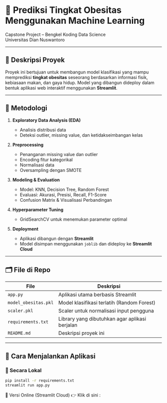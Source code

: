 # 🎯 Prediksi Tingkat Obesitas Menggunakan Machine Learning

Capstone Project – Bengkel Koding Data Science  
Universitas Dian Nuswantoro  

---

## 📌 Deskripsi Proyek

Proyek ini bertujuan untuk membangun model klasifikasi yang mampu memprediksi **tingkat obesitas** seseorang berdasarkan informasi fisik, kebiasaan makan, dan gaya hidup. Model yang dibangun dideploy dalam bentuk aplikasi web interaktif menggunakan **Streamlit**.

---

## 🧠 Metodologi

1. **Exploratory Data Analysis (EDA)**
   - Analisis distribusi data
   - Deteksi outlier, missing value, dan ketidakseimbangan kelas

2. **Preprocessing**
   - Penanganan missing value dan outlier
   - Encoding fitur kategorikal
   - Normalisasi data
   - Oversampling dengan SMOTE

3. **Modeling & Evaluation**
   - Model: KNN, Decision Tree, Random Forest
   - Evaluasi: Akurasi, Presisi, Recall, F1-Score
   - Confusion Matrix & Visualisasi Perbandingan

4. **Hyperparameter Tuning**
   - GridSearchCV untuk menemukan parameter optimal

5. **Deployment**
   - Aplikasi dibangun dengan **Streamlit**
   - Model disimpan menggunakan `joblib` dan dideploy ke **Streamlit Cloud**

---
## 🗂️ File di Repo

| File | Deskripsi |
|------|-----------|
| `app.py` | Aplikasi utama berbasis Streamlit |
| `model_obesitas.pkl` | Model klasifikasi terlatih (Random Forest) |
| `scaler.pkl` | Scaler untuk normalisasi input pengguna |
| `requirements.txt` | Library yang dibutuhkan agar aplikasi berjalan |
| `README.md` | Deskripsi proyek ini |

---

## 🚀 Cara Menjalankan Aplikasi

### 🔹 Secara Lokal
```bash
pip install -r requirements.txt
streamlit run app.py

```

🔹 Versi Online (Streamlit Cloud)
👉 Klik di sini : 
